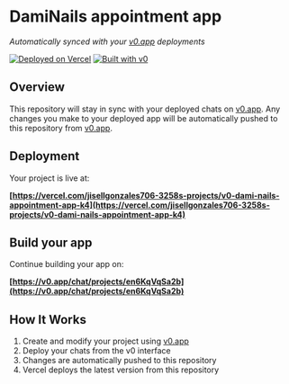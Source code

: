 # DamiNails appointment app

*Automatically synced with your [v0.app](https://v0.app) deployments*

[![Deployed on Vercel](https://img.shields.io/badge/Deployed%20on-Vercel-black?style=for-the-badge&logo=vercel)](https://vercel.com/jisellgonzales706-3258s-projects/v0-dami-nails-appointment-app-k4)
[![Built with v0](https://img.shields.io/badge/Built%20with-v0.app-black?style=for-the-badge)](https://v0.app/chat/projects/en6KqVqSa2b)

## Overview

This repository will stay in sync with your deployed chats on [v0.app](https://v0.app).
Any changes you make to your deployed app will be automatically pushed to this repository from [v0.app](https://v0.app).

## Deployment

Your project is live at:

**[https://vercel.com/jisellgonzales706-3258s-projects/v0-dami-nails-appointment-app-k4](https://vercel.com/jisellgonzales706-3258s-projects/v0-dami-nails-appointment-app-k4)**

## Build your app

Continue building your app on:

**[https://v0.app/chat/projects/en6KqVqSa2b](https://v0.app/chat/projects/en6KqVqSa2b)**

## How It Works

1. Create and modify your project using [v0.app](https://v0.app)
2. Deploy your chats from the v0 interface
3. Changes are automatically pushed to this repository
4. Vercel deploys the latest version from this repository